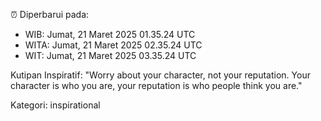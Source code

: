 ⏰ Diperbarui pada:
- WIB: Jumat, 21 Maret 2025 01.35.24 UTC
- WITA: Jumat, 21 Maret 2025 02.35.24 UTC
- WIT: Jumat, 21 Maret 2025 03.35.24 UTC

Kutipan Inspiratif:
"Worry about your character, not your reputation. Your character is who you are, your reputation is who people think you are."


Kategori: inspirational

